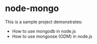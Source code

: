 # node-mongo
This is a sample project demonstrates:
- How to use mongodb in node.js
- How to use mongoose (ODM) in node.js
